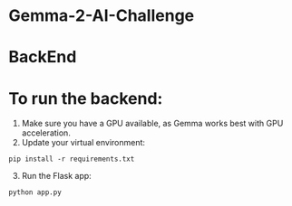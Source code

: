 # Gemma-2-AI-Challenge 
# BackEnd


# To run the backend:

1. Make sure you have a GPU available, as Gemma works best with GPU acceleration.
2. Update your virtual environment:

```plaintext
pip install -r requirements.txt
```


3. Run the Flask app:

```plaintext
python app.py
```
